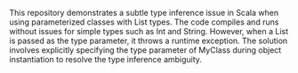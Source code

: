 This repository demonstrates a subtle type inference issue in Scala when using parameterized classes with List types. The code compiles and runs without issues for simple types such as Int and String. However, when a List is passed as the type parameter, it throws a runtime exception. The solution involves explicitly specifying the type parameter of MyClass during object instantiation to resolve the type inference ambiguity.